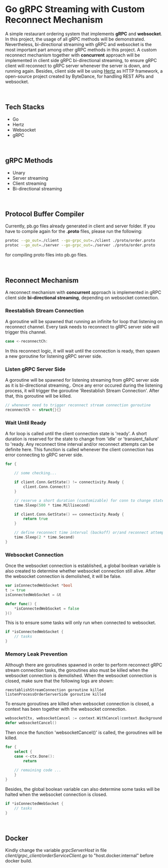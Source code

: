 # Go gRPC Streaming with Custom Reconnect Mechanism
<p>
    A simple restaurant ordering system that implements <strong>gRPC</strong> and <strong>websocket</strong>.
    In this project, the usage of all gRPC methods will be demonstrated. Nevertheless, bi-directional streaming with gRPC and websocket is the most important part among other gRPC methods in this project. A custom reconnect mechanism together with <strong>concurrent</strong> approach will be implemented in client side gRPC bi-directional streaming, to ensure gRPC client will reconnect to gRPC server whenever the server is down, and running again. 
    Besides, client side will be using <a href="https://github.com/cloudwego/hertz" target="_blank" rel="noopener noreferrer">Hertz</a> as HTTP framework, a open-source project created by ByteDance, for handling REST APIs and websocket.
</p>

<br/>

## Tech Stacks
- Go
- Hertz
- Websocket
- gRPC

<br/>

## gRPC Methods
- Unary
- Server streaming
- Client streaming
- Bi-directional streaming

<br/>

## Protocol Buffer Compiler
Currently, pb.go files already generated in client and server folder. If you have to compile again for the **.proto** files, please run the following:
```sh
protoc --go_out=./client --go-grpc_out=./client ./proto/order.proto
protoc --go_out=./server --go-grpc_out=./server ./proto/order.proto
```
for compiling proto files into pb.go files.

<br/>

## Reconnect Mechanism
<p>
    A reconnect mechanism with <strong>concurrent</strong> approach is implemented in gRPC client side <strong>bi-directional streaming</strong>, depending on websocket connection.
</p>

### Reestablish Stream Connection
A goroutine will be spawned that running an infinite for loop that listening on reconnect channel. Every task needs to reconnect to gRPC server side will trigger this channel.
```go
case <-reconnectCh:
```
In this reconnect logic, it will wait until the connection is ready, then spawn a new goroutine for listening gRPC server side.

### Listen gRPC Server Side
A goroutine will be spawned for listening streaming from gRPC server side as it is bi-directional streaming,. Once any error occured during the listening process, it will trigger the goroutine 'Reestablish Stream Connection'. After that, this goroutine will be killed.

```go
// whenever need to trigger reconnect stream connection goroutine
reconnectCh <- struct{}{}
```

### Wait Until Ready
A for loop is called until the client connection state is 'ready'. A short duration is reserved for the state to change from 'idle' or 'transient_failure' to 'ready. Any reconnect time interval and/or reconnect attempts can be definite here. This function is called whenever the client connection has error connecting to gRPC server side.

```go
for {

    // some checking...

    if client.Conn.GetState() != connectivity.Ready {
        client.Conn.Connect()
    }

    // reserve a short duration (customizable) for conn to change state from idle to ready if grpc server is up
    time.Sleep(500 * time.Millisecond)

    if client.Conn.GetState() == connectivity.Ready {
        return true
    }

    // define reconnect time interval (backoff) or/and reconnect attempts here
    time.Sleep(2 * time.Second)
}
```

### Websocket Connection
Once the websocket connection is established, a global boolean variable is also created to determine whether websocket connection still alive. After the websocket connection is demolished, it will be false.

```go
var isConnectedWebSocket *bool
t := true
isConnectedWebSocket = &t

defer func() {
    *isConnectedWebSocket = false
}()
```

This is to ensure some tasks will only run when connected to websocket.

```go
if *isConnectedWebSocket {
    // tasks
}
```

### Memory Leak Prevention
Although there are goroutines spawned in order to perform reconnect gRPC stream connection tasks, the goroutines also must be killed when the websocket connection is demolished. When the websocket connection is closed, make sure that the following logs are shown:
```
reestablishStreamConnection goroutine killed
listenProcessOrderServerSide goroutine killed
```

To ensure goroutines are killed when websocket connection is closed, a context has been together with the websocket connection.
```go
websocketCtx, websocketCancel := context.WithCancel(context.Background())
defer websocketCancel()
```

Then once the function 'websocketCancel()' is called, the goroutines will be killed.
```go
for {
    select {
    case <-ctx.Done():
        return
    
    // remaining code ...
    }
}
```

Besides, the global boolean variable can also determine some tasks will be halted when the websocket connection is closed.

```go
if *isConnectedWebSocket {
    // tasks
}
```

<br/>

## Docker
Kindly change the variable _grpcServerHost_ in file _client/grpc_client/orderServiceClient.go_ to "host.docker.internal" before docker build.
